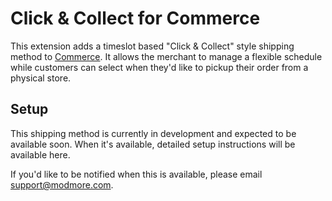 # Click & Collect for Commerce

This extension adds a timeslot based "Click & Collect" style shipping method to [Commerce](https://modmore.com/). It allows the merchant to manage a flexible schedule while customers can select when they'd like to pickup their order from a physical store.

## Setup

This shipping method is currently in development and expected to be available soon. When it's available, detailed setup instructions will be available here.

If you'd like to be notified when this is available, please email support@modmore.com.
